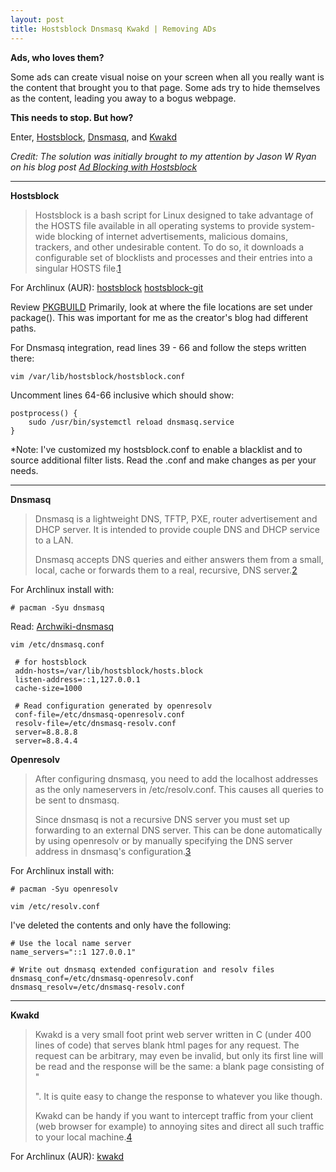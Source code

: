 ```yaml
---
layout: post
title: Hostsblock Dnsmasq Kwakd | Removing ADs 
---
```


**Ads, who loves them?**

Some ads can create visual noise on your screen when all you really want is the content that brought you to that page.  Some ads try to hide themselves as the content, leading you away to a bogus webpage.

**This needs to stop.  But how?**

Enter, [Hostsblock](https://github.com/gaenserich/hostsblock/tree/2088a122938a351a519c38985d4e952873f1ce3c), [Dnsmasq](https://wiki.archlinux.org/index.php/Dnsmasq), and [Kwakd](https://github.com/fetchinson/kwakd/)

*Credit: The solution was initially brought to my attention by Jason W Ryan on his blog post [Ad Blocking with Hostsblock](http://jasonwryan.com/blog/2013/12/28/hostsblock/)*

---

**Hostsblock**
> Hostsblock is a bash script for Linux designed to take advantage of the HOSTS file available in all operating systems to provide system-wide blocking of internet advertisements, malicious domains, trackers, and other undesirable content. To do so, it downloads a configurable set of blocklists and processes and their entries into a singular HOSTS file.[1](https://www.linuxsecrets.com/archlinux-wiki/wiki.archlinux.org/index.php/Hostsblock.html)

For Archlinux (AUR):
[hostsblock](https://aur.archlinux.org/packages/hostsblock/)
[hostsblock-git](https://aur.archlinux.org/packages/hostsblock-git/)

Review [PKGBUILD](https://aur.archlinux.org/cgit/aur.git/tree/PKGBUILD?h=hostsblock)
Primarily, look at where the file locations are set under package().  This was important for me as the creator's blog had different paths.

For Dnsmasq integration, read lines 39 - 66 and follow the steps written there:
```
vim /var/lib/hostsblock/hostsblock.conf
```
Uncomment lines 64-66 inclusive which should show:
```
postprocess() {
    sudo /usr/bin/systemctl reload dnsmasq.service
}
```
*Note: I've customized my hostsblock.conf to enable a blacklist and to source additional filter lists.  Read the .conf and make changes as per your needs.

---

**Dnsmasq**
> Dnsmasq is a lightweight DNS, TFTP, PXE, router advertisement and DHCP server.  It is intended to provide couple DNS and DHCP service to a LAN.
>
> Dnsmasq accepts DNS queries and either answers them from a small, local, cache or forwards them to a real, recursive, DNS server.[2](https://linux.die.net/man/8/dnsmasq)

For Archlinux install with:
```
# pacman -Syu dnsmasq
```

Read: [Archwiki-dnsmasq](https://wiki.archlinux.org/index.php/Dnsmasq)

```
vim /etc/dnsmasq.conf
```

```
 # for hostsblock
 addn-hosts=/var/lib/hostsblock/hosts.block
 listen-address=::1,127.0.0.1
 cache-size=1000

 # Read configuration generated by openresolv
 conf-file=/etc/dnsmasq-openresolv.conf
 resolv-file=/etc/dnsmasq-resolv.conf
 server=8.8.8.8
 server=8.8.4.4
```

**Openresolv**
>After configuring dnsmasq, you need to add the localhost addresses as the only nameservers in /etc/resolv.conf. This causes all queries to be sent to dnsmasq.
>
>Since dnsmasq is not a recursive DNS server you must set up forwarding to an external DNS server. This can be done automatically by using openresolv or by manually specifying the DNS server address in dnsmasq's configuration.[3](https://wiki.archlinux.org/index.php/Dnsmasq#DNS_addresses_file_and_forwarding)

For Archlinux install with:
```
# pacman -Syu openresolv
```

```
vim /etc/resolv.conf
```

I've deleted the contents and only have the following:
```
# Use the local name server
name_servers="::1 127.0.0.1"

# Write out dnsmasq extended configuration and resolv files
dnsmasq_conf=/etc/dnsmasq-openresolv.conf
dnsmasq_resolv=/etc/dnsmasq-resolv.conf
```
---

**Kwakd**
>Kwakd is a very small foot print web server written in C (under 400 lines of code) that serves blank html pages for any request. The request can be arbitrary, may even be invalid, but only its first line will be read and the response will be the same: a blank page consisting of "
>
><html>
>
></html>
>
>". It is quite easy to change the response to whatever you like though.
>
>Kwakd can be handy if you want to intercept traffic from your client (web browser for example) to annoying sites and direct all such traffic to your local machine.[4](https://github.com/fetchinson/kwakd/)

For Archlinux (AUR):
[kwakd](https://aur.archlinux.org/packages/kwakd/)



